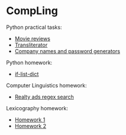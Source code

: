 # CompLing

Python practical tasks:

- [Movie reviews](/movie-reviews.py)
- [Transliterator](/transliterator.py)
- [Company names and password generators](/Python%20Classes/func-practice.ipynb)

Python homework:

- [if-list-dict](/Python%20Classes/ДЗ-1.ipynb)

Computer Linguistics homework:

- [Realty ads regex search](realty.txt)

Lexicography homework:

- [Homework 1](/Lexi%20Classes/lexi1.py)
- [Homework 2](/Lexi%20Classes/lexi2.ipynb)
